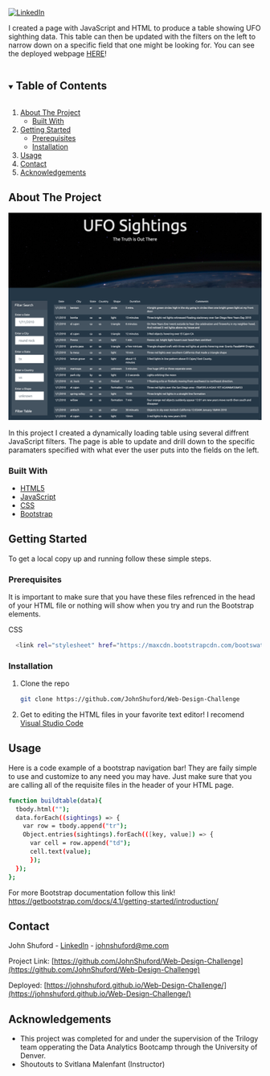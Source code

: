 [![LinkedIn][linkedin-shield]](https://www.linkedin.com/in/john-shuford-data-analyst/)

I created a page with JavaScript and HTML to produce a table showing UFO sighthing data. This table can then be updated with the filters on the left to narrow down on a specific field that one might be looking for. You can see the deployed webpage [HERE](https://johnshuford.github.io/Javascript-Challenge/)!

<!-- TABLE OF CONTENTS -->
<details open="open">
  <summary><h2 style="display: inline-block">Table of Contents</h2></summary>
  <ol>
    <li>
      <a href="#about-the-project">About The Project</a>
      <ul>
        <li><a href="#built-with">Built With</a></li>
      </ul>
    </li>
    <li>
      <a href="#getting-started">Getting Started</a>
      <ul>
        <li><a href="#prerequisites">Prerequisites</a></li>
        <li><a href="#installation">Installation</a></li>
      </ul>
    </li>
    <li><a href="#usage">Usage</a></li>
    <li><a href="#contact">Contact</a></li>
    <li><a href="#acknowledgements">Acknowledgements</a></li>
  </ol>
</details>



<!-- ABOUT THE PROJECT -->
## About The Project

![plot](./images/ScreenShot.png)

In this project I created a dynamically loading table using several diffrent JavaScript filters. The page is able to update and drill down to the specific paramaters specified with what ever the user puts into the fields on the left.

### Built With

* [HTML5](https://developer.mozilla.org/en-US/docs/Web/Guide/HTML/HTML5)
* [JavaScript](https://developer.mozilla.org/en-US/docs/Web/JavaScript)
* [CSS](https://developer.mozilla.org/en-US/docs/Web/CSS)
* [Bootstrap](https://getbootstrap.com/docs/4.1/getting-started/introduction/)

<!-- GETTING STARTED -->
## Getting Started

To get a local copy up and running follow these simple steps.

### Prerequisites

It is important to make sure that you have these files refrenced in the head of your HTML file or nothing will show when you try and run the Bootstrap elements.

CSS
  ```sh
    <link rel="stylesheet" href="https://maxcdn.bootstrapcdn.com/bootswatch/3.3.7/superhero/bootstrap.min.css">
  ```


### Installation

1. Clone the repo
   ```sh
   git clone https://github.com/JohnShuford/Web-Design-Challenge
   ```
2. Get to editing the HTML files in your favorite text editor! I recomend [Visual Studio Code](https://code.visualstudio.com/)


<!-- USAGE EXAMPLES -->
## Usage

Here is a code example of a bootstrap navigation bar! They are faily simple to use and customize to any need you may have. Just make sure that you are calling all of the requisite files in the header of your HTML page.

```sh
function buildtable(data){
  tbody.html("");
  data.forEach((sightings) => {
    var row = tbody.append("tr");
    Object.entries(sightings).forEach(([key, value]) => {
      var cell = row.append("td");
      cell.text(value);
      });
  });
};
```

For more Bootstrap documentation follow this link! https://getbootstrap.com/docs/4.1/getting-started/introduction/


<!-- CONTACT -->
## Contact

John Shuford - [LinkedIn](https://www.linkedin.com/in/john-shuford-data-analyst/) - johnshuford@me.com

Project Link: [https://github.com/JohnShuford/Web-Design-Challenge](https://github.com/JohnShuford/Web-Design-Challenge)

Deployed: [https://johnshuford.github.io/Web-Design-Challenge/](https://johnshuford.github.io/Web-Design-Challenge/)

<!-- ACKNOWLEDGEMENTS -->
## Acknowledgements

* This project was completed for and under the supervision of the Trilogy team opperating the Data Analytics Bootcamp through the University of Denver.
* Shoutouts to Svitlana Malenfant (Instructor)


<!-- MARKDOWN LINKS & IMAGES -->
[linkedin-shield]: https://img.shields.io/badge/-LinkedIn-black.svg?style=for-the-badge&logo=linkedin&colorB=555
[linkedin-url]: https://www.linkedin.com/in/john-shuford-data-analyst/

